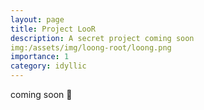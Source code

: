 ```yaml
---
layout: page
title: Project LooR
description: A secret project coming soon
img:/assets/img/loong-root/loong.png
importance: 1
category: idyllic
---
```


coming soon 🤫